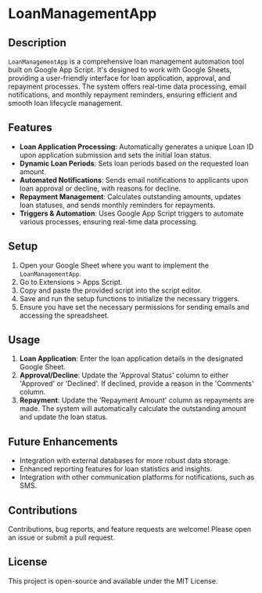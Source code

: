 # LoanManagementApp

## Description

`LoanManagementApp` is a comprehensive loan management automation tool built on Google App Script. It's designed to work with Google Sheets, providing a user-friendly interface for loan application, approval, and repayment processes. The system offers real-time data processing, email notifications, and monthly repayment reminders, ensuring efficient and smooth loan lifecycle management.

## Features

- **Loan Application Processing**: Automatically generates a unique Loan ID upon application submission and sets the initial loan status.
- **Dynamic Loan Periods**: Sets loan periods based on the requested loan amount.
- **Automated Notifications**: Sends email notifications to applicants upon loan approval or decline, with reasons for decline.
- **Repayment Management**: Calculates outstanding amounts, updates loan statuses, and sends monthly reminders for repayments.
- **Triggers & Automation**: Uses Google App Script triggers to automate various processes, ensuring real-time data processing.

## Setup

1. Open your Google Sheet where you want to implement the `LoanManagementApp`.
2. Go to Extensions > Apps Script.
3. Copy and paste the provided script into the script editor.
4. Save and run the setup functions to initialize the necessary triggers.
5. Ensure you have set the necessary permissions for sending emails and accessing the spreadsheet.

## Usage

1. **Loan Application**: Enter the loan application details in the designated Google Sheet.
2. **Approval/Decline**: Update the 'Approval Status' column to either 'Approved' or 'Declined'. If declined, provide a reason in the 'Comments' column.
3. **Repayment**: Update the 'Repayment Amount' column as repayments are made. The system will automatically calculate the outstanding amount and update the loan status.

## Future Enhancements

- Integration with external databases for more robust data storage.
- Enhanced reporting features for loan statistics and insights.
- Integration with other communication platforms for notifications, such as SMS.

## Contributions

Contributions, bug reports, and feature requests are welcome! Please open an issue or submit a pull request.

## License

This project is open-source and available under the MIT License.

